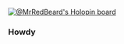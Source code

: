 [![@MrRedBeard's Holopin board](https://holopin.io/api/user/board?user=MrRedBeard)](https://holopin.io/@MrRedBeard)

### Howdy

<!--
**MrRedBeard/MrRedBeard** is a ✨ _special_ ✨ repository because its `README.md` (this file) appears on your GitHub profile.

Here are some ideas to get you started:

- 🔭 I’m currently working on ... something
- 🌱 I’m currently learning something new everyday
- 👯 I’m looking to collaborate on crossplatform multi use solutions
- 🤔 I’m looking for help with ... take a look and see what appeals 
- 💬 Ask me about ...
- 📫 How to reach me: ...
- ⚡ Fun fact: ...
-->
